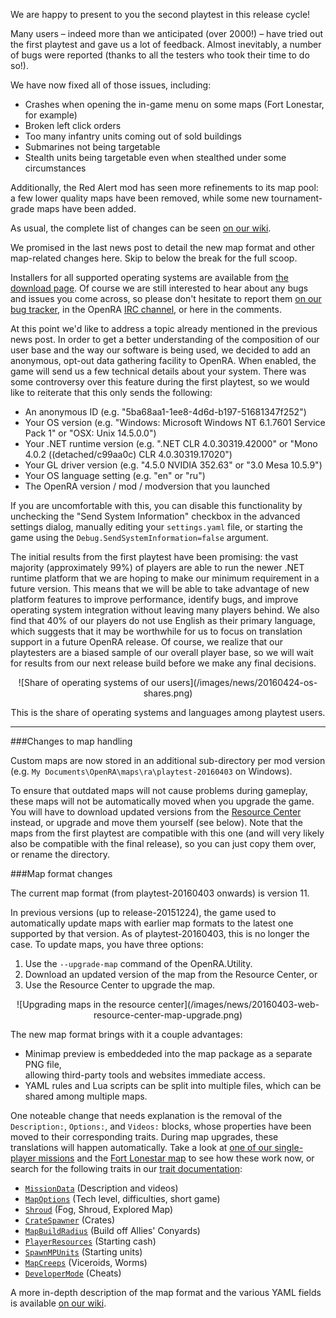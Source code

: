 We are happy to present to you the second playtest in this release cycle!

Many users &ndash; indeed more than we anticipated (over 2000!) &ndash; have tried out the first playtest and gave us a lot of feedback. Almost inevitably, a number of bugs were reported (thanks to all the testers who took their time to do so!).

We have now fixed all of those issues, including:

* Crashes when opening the in-game menu on some maps (Fort Lonestar, for example)
* Broken left click orders
* Too many infantry units coming out of sold buildings
* Submarines not being targetable
* Stealth units being targetable even when stealthed under some circumstances

Additionally, the Red Alert mod has seen more refinements to its map pool: a few lower quality maps have been removed, while some new tournament-grade maps have been added.

As usual, the complete list of changes can be seen [on our wiki](http://github.com/OpenRA/OpenRA/wiki/Changelog/4ad573f5615b1cdaebdd0d8c5a4c09bcb042798a).

We promised in the last news post to detail the new map format and other map-related changes here. Skip to below the break for the full scoop.

Installers for all supported operating systems are available from [the download page](/downloads). Of course we are still interested to hear about any bugs and issues you come across, so please don't hesitate to report them [on our bug tracker](http://bugs.openra.net), in the OpenRA [IRC channel](/community/), or here in the comments.

At this point we'd like to address a topic already mentioned in the previous news post. In order to get a better understanding of the composition of our user base and the way our software is being used, we decided to add an anonymous, opt-out data gathering facility to OpenRA. When enabled, the game will send us a few technical details about your system.
There was some controversy over this feature during the first playtest, so we would like to reiterate that this only sends the following:

* An anonymous ID (e.g. "5ba68aa1-1ee8-4d6d-b197-51681347f252")
* Your OS version (e.g. "Windows: Microsoft Windows NT 6.1.7601 Service Pack 1" or "OSX: Unix 14.5.0.0")
* Your .NET runtime version (e.g. ".NET CLR 4.0.30319.42000" or "Mono 4.0.2 ((detached/c99aa0c) CLR 4.0.30319.17020")
* Your GL driver version (e.g. "4.5.0 NVIDIA 352.63" or "3.0 Mesa 10.5.9")
* Your OS language setting (e.g. "en" or "ru")
* The OpenRA version / mod / modversion that you launched

If you are uncomfortable with this, you can disable this functionality by unchecking the "Send System Information" checkbox in the advanced settings dialog, manually editing your `settings.yaml` file, or starting the game using the `Debug.SendSystemInformation=false` argument.

The initial results from the first playtest have been promising: the vast majority (approximately 99%) of players are able to run the newer .NET runtime platform that we are hoping to make our minimum requirement in a future version. This means that we will be able to take advantage of new platform features to improve performance, identify bugs, and improve operating system integration without leaving many players behind. We also find that 40% of our players do not use English as their primary language, which suggests that it may be worthwhile for us to focus on translation support in a future OpenRA release. Of course, we realize that our playtesters are a biased sample of our overall player base, so we will wait for results from our next release build before we make any final decisions.

<div style="text-align:center" markdown="1">
![Share of operating systems of our users](/images/news/20160424-os-shares.png)

This is the share of operating systems and languages among playtest users.
</div>

<hr />

###Changes to map handling

Custom maps are now stored in an additional sub-directory per mod version (e.g. `My Documents\OpenRA\maps\ra\playtest-20160403` on Windows).

To ensure that outdated maps will not cause problems during gameplay, these maps will not be automatically moved when you upgrade the game. You will have to download updated versions from the [Resource Center](http://resource.openra.net) instead, or upgrade and move them yourself (see below). Note that the maps from the first playtest are compatible with this one (and will very likely also be compatible with the final release), so you can just copy them over, or rename the directory. 

###Map format changes

The current map format (from playtest-20160403 onwards) is version 11.

In previous versions (up to release-20151224), the game used to automatically update maps with earlier map formats to the latest one supported by that version. As of playtest-20160403, this is no longer the case. To update maps, you have three options:

1. Use the `--upgrade-map` command of the OpenRA.Utility.
2. Download an updated version of the map from the Resource Center, or
3. Use the Resource Center to upgrade the map.

<div style="text-align:center" markdown="1">
![Upgrading maps in the resource center](/images/news/20160403-web-resource-center-map-upgrade.png)
</div>

The new map format brings with it a couple advantages:

* Minimap preview is embeddeded into the map package as a separate PNG file,<br/>allowing third-party tools and websites immediate access.
* YAML rules and Lua scripts can be split into multiple files, which can be shared among multiple maps.

One noteable change that needs explanation is the removal of the `Description:`, `Options:`, and `Videos:` blocks, whose properties have been moved to their corresponding traits. During map upgrades, these translations will happen automatically. Take a look at [one of our single-player missions](https://github.com/OpenRA/OpenRA/blob/playtest-20160403/mods/ra/maps/allies-01) and the [Fort Lonestar map](https://github.com/OpenRA/OpenRA/blob/playtest-20160403/mods/ra/maps/fort-lonestar) to see how these work now, or search for the following traits in our [trait documentation](http://wiki.openra.net/Traits%20(Playtest)):

* [`MissionData`](https://github.com/OpenRA/OpenRA/wiki/Traits%20%28playtest%29#missiondata) (Description and videos)
* [`MapOptions`](https://github.com/OpenRA/OpenRA/wiki/Traits%20%28playtest%29#mapoptions) (Tech level, difficulties, short game)
* [`Shroud`](https://github.com/OpenRA/OpenRA/wiki/Traits%20%28playtest%29#shroud) (Fog, Shroud, Explored Map)
* [`CrateSpawner`](https://github.com/OpenRA/OpenRA/wiki/Traits%20%28playtest%29#cratespawner) (Crates)
* [`MapBuildRadius`](https://github.com/OpenRA/OpenRA/wiki/Traits%20%28playtest%29#mapbuildradius) (Build off Allies' Conyards)
* [`PlayerResources`](https://github.com/OpenRA/OpenRA/wiki/Traits%20%28playtest%29#playerresources) (Starting cash)
* [`SpawnMPUnits`](https://github.com/OpenRA/OpenRA/wiki/Traits%20%28playtest%29#spawnmpunits) (Starting units)
* [`MapCreeps`](https://github.com/OpenRA/OpenRA/wiki/Traits%20%28playtest%29#mapcreeps) (Viceroids, Worms)
* [`DeveloperMode`](https://github.com/OpenRA/OpenRA/wiki/Traits%20%28playtest%29#developermode) (Cheats)

A more in-depth description of the map format and the various YAML fields is available [on our wiki](http://wiki.openra.net/Map-Format).

